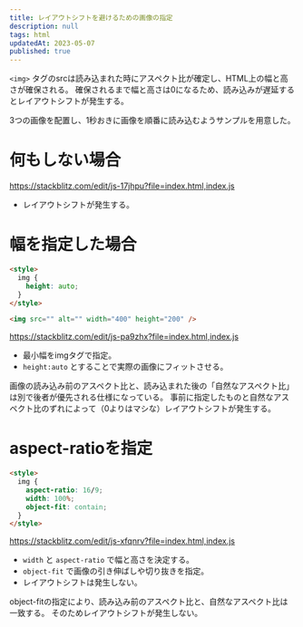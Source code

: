 ```yaml
---
title: レイアウトシフトを避けるための画像の指定
description: null
tags: html
updatedAt: 2023-05-07
published: true
---
```


`<img>` タグのsrcは読み込まれた時にアスペクト比が確定し、HTML上の幅と高さが確保される。
確保されるまで幅と高さは0になるため、読み込みが遅延するとレイアウトシフトが発生する。

3つの画像を配置し、1秒おきに画像を順番に読み込むようサンプルを用意した。

# 何もしない場合

https://stackblitz.com/edit/js-17jhpu?file=index.html,index.js

- レイアウトシフトが発生する。

# 幅を指定した場合

```html
<style>
  img {
    height: auto;
  }
</style>

<img src="" alt="" width="400" height="200" />
```

https://stackblitz.com/edit/js-pa9zhx?file=index.html,index.js

- 最小幅をimgタグで指定。
- `height:auto` とすることで実際の画像にフィットさせる。

画像の読み込み前のアスペクト比と、読み込まれた後の「自然なアスペクト比」は別で後者が優先される仕様になっている。
事前に指定したものと自然なアスペクト比のずれによって（0よりはマシな）レイアウトシフトが発生する。

# aspect-ratioを指定

```html
<style>
  img {
    aspect-ratio: 16/9;
    width: 100%;
    object-fit: contain;
  }
</style>
```

https://stackblitz.com/edit/js-xfqnrv?file=index.html,index.js

- `width` と `aspect-ratio` で幅と高さを決定する。
- `object-fit` で画像の引き伸ばしや切り抜きを指定。
- レイアウトシフトは発生しない。

object-fitの指定により、読み込み前のアスペクト比と、自然なアスペクト比は一致する。
そのためレイアウトシフトが発生しない。
